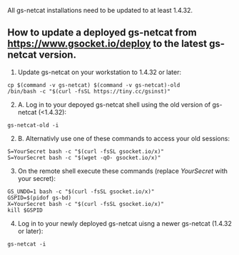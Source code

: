 

All gs-netcat installations need to be updated to at least 1.4.32.

How to update a deployed gs-netcat from https://www.gsocket.io/deploy to the latest gs-netcat version.
---

1. Update gs-netcat on your workstation to 1.4.32 or later:
```
cp $(command -v gs-netcat) $(command -v gs-netcat)-old
/bin/bash -c "$(curl -fsSL https://tiny.cc/gsinst)"
```

2. A. Log in to your depoyed gs-netcat shell using the old version of gs-netcat (<1.4.32):
```
gs-netcat-old -i
```

2. B. Alternativly use one of these commands to access your old sessions:
```
S=YourSecret bash -c "$(curl -fsSL gsocket.io/x)"
S=YourSecret bash -c "$(wget -qO- gsocket.io/x)"
```

3. On the remote shell execute these commands (replace *YourSecret* with your secret):
```
GS_UNDO=1 bash -c "$(curl -fsSL gsocket.io/x)"
GSPID=$(pidof gs-bd)
X=YourSecret bash -c "$(curl -fsSL gsocket.io/x)"
kill $GSPID
```

4. Log in to your newly deployed gs-netcat uisng a newer gs-netcat (1.4.32 or later):
```
gs-netcat -i
```


